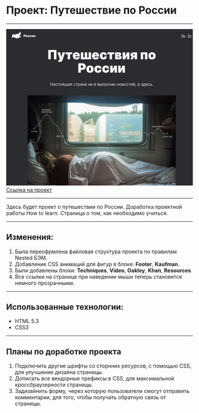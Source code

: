 # Проект: Путешествие по России
------------------
![Screenshot of page](./images/russian-travel.png)
[Ссылка на проект](https://thebarbakov.github.io/russian-travel/index.html)
***

Здесь будет проект о путешествии по России.
Доработка проектной работы How to learn. Страница о том, как необходимо учиться. 
***
## Изменения:
1. Была переофрмлена файловая структура проекта по правилам Nested БЭМ.
2. Добавление CSS анимаций для фигур в блоке: **Footer**, **Kaufman**.
3. Были добавлены блоки: **Techniques**, **Video**, **Oakley**, **Khan**, **Resources**.
4. Все ссылки на странице при наведении мыши теперь становятся немного прозрачными.
***
## Использованные технологии:
* HTML 5.3
* CSS3
***
## Планы по доработке проекта
1. Подключить другие шрифты со сторнних ресурсов, с помощью CSS, для улучшение дизайна страницы.
2. Дописать все вендорные префиксы в CSS, для максимальной кроссбраузерности страницы.
3. Задизайнить форму, через которую пользователи смогут отправить комментарии, для того, чтобы получать обратную связь от страницы.